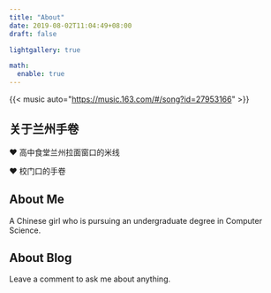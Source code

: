 ```yaml
---
title: "About"
date: 2019-08-02T11:04:49+08:00
draft: false

lightgallery: true

math:
  enable: true
---
```


{{< music auto="https://music.163.com/#/song?id=27953166" >}}



## 关于兰州手卷
 ❤ 高中食堂兰州拉面窗口的米线 

 ❤ 校门口的手卷

## About Me
A Chinese girl who is pursuing an undergraduate degree in Computer Science.

## About Blog
Leave a comment to ask me about anything.